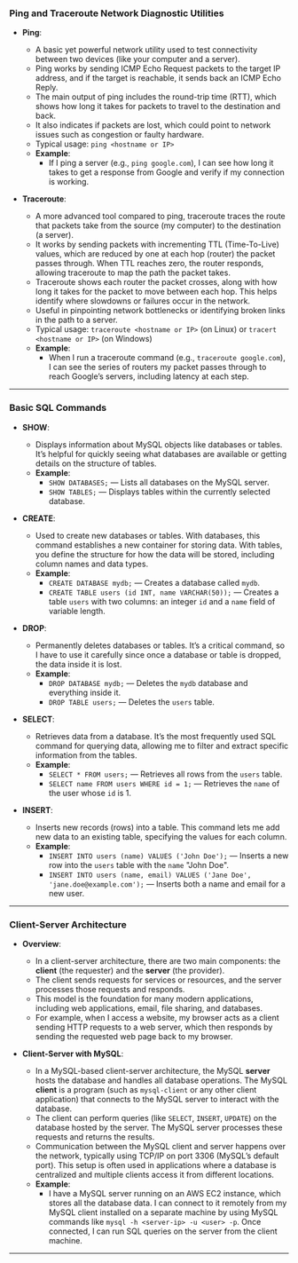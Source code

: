 
### **Ping and Traceroute Network Diagnostic Utilities**

- **Ping**: 
  - A basic yet powerful network utility used to test connectivity between two devices (like your computer and a server). 
  - Ping works by sending ICMP Echo Request packets to the target IP address, and if the target is reachable, it sends back an ICMP Echo Reply. 
  - The main output of ping includes the round-trip time (RTT), which shows how long it takes for packets to travel to the destination and back. 
  - It also indicates if packets are lost, which could point to network issues such as congestion or faulty hardware.
  - Typical usage: `ping <hostname or IP>`
  - **Example**: 
    - If I ping a server (e.g., `ping google.com`), I can see how long it takes to get a response from Google and verify if my connection is working.

- **Traceroute**:
  - A more advanced tool compared to ping, traceroute traces the route that packets take from the source (my computer) to the destination (a server). 
  - It works by sending packets with incrementing TTL (Time-To-Live) values, which are reduced by one at each hop (router) the packet passes through. When TTL reaches zero, the router responds, allowing traceroute to map the path the packet takes.
  - Traceroute shows each router the packet crosses, along with how long it takes for the packet to move between each hop. This helps identify where slowdowns or failures occur in the network.
  - Useful in pinpointing network bottlenecks or identifying broken links in the path to a server.
  - Typical usage: `traceroute <hostname or IP>` (on Linux) or `tracert <hostname or IP>` (on Windows)
  - **Example**: 
    - When I run a traceroute command (e.g., `traceroute google.com`), I can see the series of routers my packet passes through to reach Google’s servers, including latency at each step.


---

### **Basic SQL Commands**

- **SHOW**:
  - Displays information about MySQL objects like databases or tables. It’s helpful for quickly seeing what databases are available or getting details on the structure of tables.
  - **Example**: 
    - `SHOW DATABASES;` — Lists all databases on the MySQL server.
    - `SHOW TABLES;` — Displays tables within the currently selected database.

- **CREATE**:
  - Used to create new databases or tables. With databases, this command establishes a new container for storing data. With tables, you define the structure for how the data will be stored, including column names and data types.
  - **Example**: 
    - `CREATE DATABASE mydb;` — Creates a database called `mydb`.
    - `CREATE TABLE users (id INT, name VARCHAR(50));` — Creates a table `users` with two columns: an integer `id` and a `name` field of variable length.

- **DROP**:
  - Permanently deletes databases or tables. It’s a critical command, so I have to use it carefully since once a database or table is dropped, the data inside it is lost.
  - **Example**: 
    - `DROP DATABASE mydb;` — Deletes the `mydb` database and everything inside it.
    - `DROP TABLE users;` — Deletes the `users` table.

- **SELECT**:
  - Retrieves data from a database. It’s the most frequently used SQL command for querying data, allowing me to filter and extract specific information from the tables.
  - **Example**: 
    - `SELECT * FROM users;` — Retrieves all rows from the `users` table.
    - `SELECT name FROM users WHERE id = 1;` — Retrieves the `name` of the user whose `id` is 1.

- **INSERT**:
  - Inserts new records (rows) into a table. This command lets me add new data to an existing table, specifying the values for each column.
  - **Example**: 
    - `INSERT INTO users (name) VALUES ('John Doe');` — Inserts a new row into the `users` table with the `name` "John Doe".
    - `INSERT INTO users (name, email) VALUES ('Jane Doe', 'jane.doe@example.com');` — Inserts both a name and email for a new user.

---

### **Client-Server Architecture**

- **Overview**:
  - In a client-server architecture, there are two main components: the **client** (the requester) and the **server** (the provider). 
  - The client sends requests for services or resources, and the server processes those requests and responds. 
  - This model is the foundation for many modern applications, including web applications, email, file sharing, and databases.
  - For example, when I access a website, my browser acts as a client sending HTTP requests to a web server, which then responds by sending the requested web page back to my browser.

- **Client-Server with MySQL**:
  - In a MySQL-based client-server architecture, the MySQL **server** hosts the database and handles all database operations. The MySQL **client** is a program (such as `mysql-client` or any other client application) that connects to the MySQL server to interact with the database.
  - The client can perform queries (like `SELECT`, `INSERT`, `UPDATE`) on the database hosted by the server. The MySQL server processes these requests and returns the results.
  - Communication between the MySQL client and server happens over the network, typically using TCP/IP on port 3306 (MySQL’s default port). This setup is often used in applications where a database is centralized and multiple clients access it from different locations.
  - **Example**: 
    - I have a MySQL server running on an AWS EC2 instance, which stores all the database data. I can connect to it remotely from my MySQL client installed on a separate machine by using MySQL commands like `mysql -h <server-ip> -u <user> -p`. Once connected, I can run SQL queries on the server from the client machine.

---
